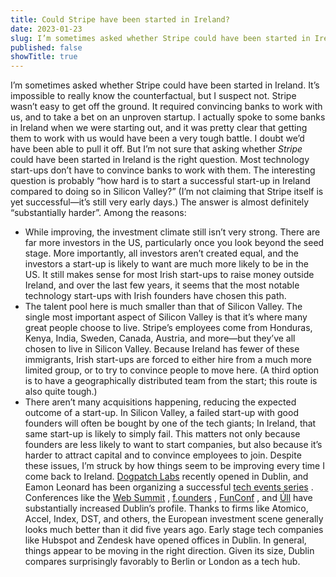 ```yaml
---
title: Could Stripe have been started in Ireland?
date: 2023-01-23
slug: I’m sometimes asked whether Stripe could have been started in Ireland. It’s impossible to really know the counterfactual, but I suspect not.
published: false
showTitle: true
---
```


I’m sometimes asked whether Stripe could have been started in Ireland. It’s impossible to really know the counterfactual, but I suspect not.
Stripe wasn’t easy to get off the ground. It required convincing banks to work with us, and to take a bet on an unproven startup. I actually spoke to some banks in Ireland when we were starting out, and it was pretty clear that getting them to work with us would have been a very tough battle. I doubt we’d have been able to pull it off.
But I’m not sure that asking whether *Stripe* could have been started in Ireland is the right question. Most technology start-ups don’t have to convince banks to work with them. The interesting question is probably “how hard is to start a successful start-up in Ireland compared to doing so in Silicon Valley?” (I’m not claiming that Stripe itself is yet successful—it’s still very early days.)
The answer is almost definitely “substantially harder”. Among the reasons:
* While improving, the investment climate still isn’t very strong. There are far more investors in the US, particularly once you look beyond the seed stage. More importantly, all investors aren’t created equal, and the investors a start-up is likely to want are much more likely to be in the US. It still makes sense for most Irish start-ups to raise money outside Ireland, and over the last few years, it seems that the most notable technology start-ups with Irish founders have chosen this path.
* The talent pool here is much smaller than that of Silicon Valley. The single most important aspect of Silicon Valley is that it’s where many great people choose to live. Stripe’s employees come from Honduras, Kenya, India, Sweden, Canada, Austria, and more—but they’ve all chosen to live in Silicon Valley. Because Ireland has fewer of these immigrants, Irish start-ups are forced to either hire from a much more limited group, or to try to convince people to move here. (A third option is to have a geographically distributed team from the start; this route is also quite tough.)
* There aren’t many acquisitions happening, reducing the expected outcome of a start-up. In Silicon Valley, a failed start-up with good founders will often be bought by one of the tech giants; In Ireland, that same start-up is likely to simply fail. This matters not only because founders are less likely to want to start companies, but also because it’s harder to attract capital and to convince employees to join.
Despite these issues, I’m struck by how things seem to be improving every time I come back to Ireland.  [Dogpatch Labs](http://dogpatchlabs.com/category/dpl-dublin/)  recently opened in Dublin, and Eamon Leonard has been organizing a successful  [tech events series](http://pubstandards.ie/) . Conferences like the  [Web Summit](http://www.websummit.net/) ,  [f.ounders](http://f.ounders.com/) ,  [FunConf](http://2012.funconf.com/) , and  [Úll](http://2012.ull.ie/)  have substantially increased Dublin’s profile. Thanks to firms like Atomico, Accel, Index, DST, and others, the European investment scene generally looks much better than it did five years ago. Early stage tech companies like Hubspot and Zendesk have opened offices in Dublin. In general, things appear to be moving in the right direction. Given its size, Dublin compares surprisingly favorably to Berlin or London as a tech hub.
